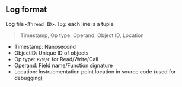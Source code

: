 ## Log format

Log file `<Thread ID>.log`: each line is a tuple

> Timestamp, Op type, Operand, Object ID, Location

- Timestamp: Nanosecond
- ObjectID: Unique ID of objects
- Op type: `R/W/C` for Read/Write/Call
- Operand: Field name/Function signature
- Location: Instrucmentation point location in source code (used for debugging)
